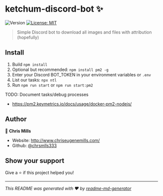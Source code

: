 # ketchum-discord-bot ✨
![Version](https://img.shields.io/badge/version-0.1.0-blue.svg?cacheSeconds=2592000)
[![License: MIT](https://img.shields.io/badge/License-MIT-yellow.svg)](#)

> Simple Discord bot to download all images and files with attribution (hopefully)

## Install

1. Build `npm install`
2. Optional but recommended: `npm install pm2 -g`
3. Enter your Discord BOT_TOKEN in your environment variables or `.env`
4. List our tasks: `npx ntl`
5. Run `npm run start` or `npm run start:pm2`

TODO: Document tasks/debug processes

- https://pm2.keymetrics.io/docs/usage/docker-pm2-nodejs/

## Author

👤 **Chris Mills**

* Website: http://www.chriseugenemills.com/
* Github: [@chrsmlls333](https://github.com/chrsmlls333)

## Show your support

Give a ⭐️ if this project helped you!


***
_This README was generated with ❤️ by [readme-md-generator](https://github.com/kefranabg/readme-md-generator)_